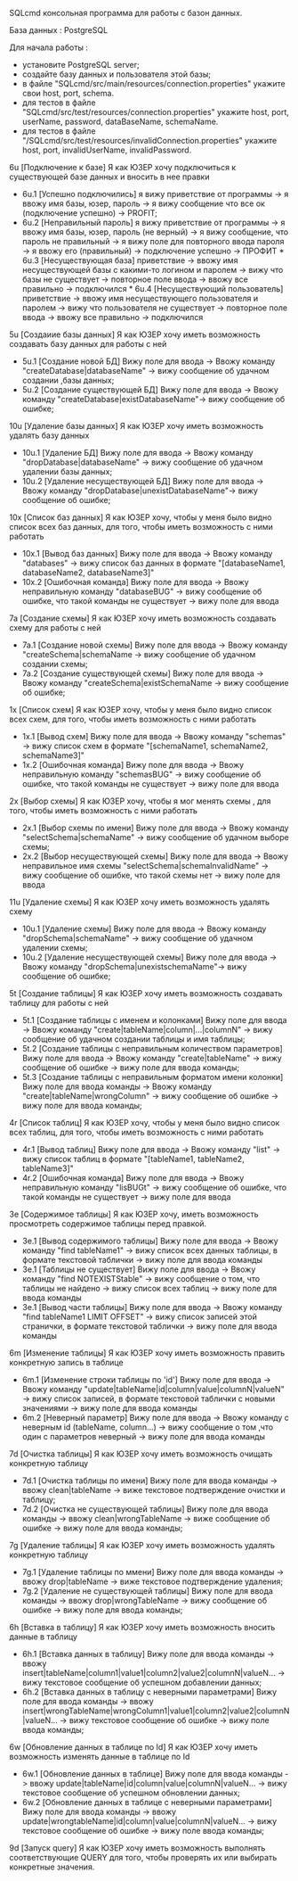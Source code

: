 SQLcmd консольная программа для работы с базон данных.

   База данных : PostgreSQL

Для начала работы :
 - установите PostgreSQL server;
 - создайте базу данных и пользователя этой базы;
 - в файле "SQLcmd/src/main/resources/connection.properties" укажите свои host, port, schema.
 - для тестов в файле "SQLcmd/src/test/resources/connection.properties" укажите host, port, userName, password, dataBaseName, schemaName.
 - для тестов в файле "/SQLcmd/src/test/resources/invalidConnection.properties" укажите host, port, invalidUserName, invalidPassword.

6u [Подключение к базе] Я как ЮЗЕР хочу подключиться к существующей базе данных и вносить в нее правки
   * 6u.1 [Успешно подключились] я вижу приветствие от программы -> я ввожу имя базы, юзер, пароль -> я вижу сообщение что все ок (подключение успешно) -> PROFIT;
   * 6u.2 [Неправильный пароль] я вижу приветствие от программы -> я ввожу имя базы, юзер, пароль (не верный) -> я вижу сообщение, что пароль не правильный -> я вижу поле для повторного ввода пароля -> я ввожу его (правильный) -> подключение успешно -> ПРОФИТ
    * 6u.3 [Несуществующая база] приветствие -> ввожу имя несуществующей базы c какими-то логином и паролем -> вижу что базы не существует -> повторное поле ввода -> ввожу все правильно -> подключился
    * 6u.4 [Несуществующий пользователь] приветствие -> ввожу имя несуществующего пользователя и паролем -> вижу что пользователя не существует -> повторное поле ввода -> ввожу все правильно -> подключился
    
5u [Создаиие базы данных] Я как ЮЗЕР хочу иметь возможность создавать базу данных для работы с ней
   * 5u.1 [Создание новой БД] Вижу поле для ввода -> Ввожу команду "createDatabase|databaseName" -> вижу сообщение об удачном создании ,базы данных;
   * 5u.2 [Создание существующей БД] Вижу поле для ввода -> Ввожу команду "createDatabase|existDatabaseName"-> вижу сообщение об ошибке;
   
10u [Удаление базы данных] Я как ЮЗЕР хочу иметь возможность удалять базу данных 
   * 10u.1 [Удаление БД] Вижу поле для ввода -> Ввожу команду "dropDatabase|databaseName" -> вижу сообщение об удачном удалении базы данных;
   * 10u.2 [Удаление несуществующей БД] Вижу поле для ввода -> Ввожу команду "dropDatabase|unexistDatabaseName"-> вижу сообщение об ошибке;
   
10x [Список баз данных] Я как ЮЗЕР хочу, чтобы у меня было видно список всех баз данных, для того, чтобы иметь возможность с ними работать
   * 10x.1 [Вывод баз данных] Вижу поле для ввода -> Ввожу команду "databases" -> вижу список баз данных в формате "[databaseName1, databaseName2, databaseName3]"
   * 10x.2 [Ошибочная команда] Вижу поле для ввода -> Ввожу неправильную команду "databaseBUG" -> вижу сообщение об ошибке, что такой команды не существует -> вижу поле для ввода

7a [Создание схемы] Я как ЮЗЕР хочу иметь возможность создавать схему для работы с ней
   * 7a.1 [Создание новой схемы] Вижу поле для ввода -> Ввожу команду "createSchema|schemaName -> вижу сообщение об удачном создании cхемы;
   * 7a.2 [Создание существующей схемы] Вижу поле для ввода -> Ввожу команду "createSchema|existSchemaName -> вижу сообщение об ошибке;

1x [Список схем] Я как ЮЗЕР хочу, чтобы у меня было видно список всех схем, для того, чтобы иметь возможность с ними работать
   * 1x.1 [Вывод схем] Вижу поле для ввода -> Ввожу команду "schemas" -> вижу список схем в формате "[schemaName1, schemaName2, schemaName3]"
   * 1x.2 [Ошибочная команда] Вижу поле для ввода -> Ввожу неправильную команду "schemasBUG" -> вижу сообщение об ошибке, что такой команды не существует -> вижу поле для ввода

2x [Выбор схемы] Я как ЮЗЕР хочу, чтобы я мог менять схемы , для того, чтобы иметь возможность с ними работать
   * 2x.1 [Выбор схемы по имени] Вижу поле для ввода -> Ввожу команду "selectSchema|schemaName" -> вижу сообщение об удачном выборе схемы;
   * 2x.2 [Выбор несуществующей схемы] Вижу поле для ввода -> Ввожу неправильное имя схемы "selectSchema|schemaInvalidName" -> вижу сообщение об ошибке, что такой схемы нет -> вижу поле для ввода
   
11u [Удаление схемы] Я как ЮЗЕР хочу иметь возможность удалять схему 
   * 10u.1 [Удаление схемы] Вижу поле для ввода -> Ввожу команду "dropSchema|schemaName" -> вижу сообщение об удачном удалении схемы;
   * 10u.2 [Удаление несуществующей схемы] Вижу поле для ввода -> Ввожу команду "dropSchema|unexistschemaName"-> вижу сообщение об ошибке;

5t [Создание таблицы] Я как ЮЗЕР хочу иметь возможность создавать таблицу для работы с ней
   * 5t.1 [Создание таблицы с именем и колонками] Вижу поле для ввода -> Ввожу команду "create|tableName|column|...|columnN" -> вижу сообщение об удачном создании таблицы и имя таблицы;
   * 5t.2 [Создание таблицы с неправильным количеством параметров] Вижу поле для ввода -> Ввожу команду "create|tableName" -> вижу сообщение об ошибке -> вижу поле для ввода команды;
   * 5t.3 [Создание таблицы с неправильным форматом имени колонки] Вижу поле для ввода команды -> Ввожу команду "create|tableName|wrongColumn" -> вижу сообщение об ошибке -> вижу поле для ввода команды;

4r [Список таблиц] Я как ЮЗЕР хочу, чтобы у меня было видно список всех таблиц, для того, чтобы иметь возможность с ними работать
   * 4r.1 [Вывод таблиц] Вижу поле для ввода -> Ввожу команду "list" -> вижу список таблиц в формате "[tableName1, tableName2, tableName3]"
   * 4r.2 [Ошибочная команда] Вижу поле для ввода -> Ввожу неправильную команду "lisBUGt" -> вижу сообщение об ошибке, что такой команды не существует -> вижу поле для ввода
    
3e [Содержимое таблицы] Я как ЮЗЕР хочу, иметь возможность просмотреть содержимое таблицы перед правкой.
   * 3e.1 [Вывод содержимого таблицы] Вижу поле для ввода -> Ввожу команду "find tableName1" -> вижу список всех данных таблицы, в формате текстовой таблички -> вижу поле для ввода команды
   * 3e.1 [Таблицы не существует] Вижу поле для ввода -> Ввожу команду "find NOTEXISTStable" -> вижу сообщение о том, что таблицы не найдено -> вижу список всех таблиц -> вижу поле для ввода команды
   * 3e.1 [Вывод части таблицы] Вижу поле для ввода -> Ввожу команду "find tableName1 LIMIT OFFSET" -> вижу список записей этой странички, в формате текстовой таблички -> вижу поле для ввода команды
    
6m [Изменение таблицы] Я как ЮЗЕР хочу иметь возможность править конкретную запись в таблице
   * 6m.1 [Изменение строки таблицы по 'id'] Вижу поле для ввода -> Ввожу команду "update|tableName|id|column|value|columnN|valueN" -> вижу список записей, в формате текстовой таблички с новыми значениями -> вижу поле для ввода команды
   * 6m.2 [Неверный параметр] Вижу поле для ввода -> Ввожу команду с неверным id (tableName, column...) -> вижу сообщение о том ,что один с параметров неверный -> вижу поле для ввода команды

7d [Очистка таблицы] Я как ЮЗЕР хочу иметь возможность очищать конкретную таблицу
   * 7d.1 [Очистка таблицы по имени] Вижу поле для ввода команды -> ввожу clean|tableName -> виже текстовое подтверждение очистки и таблицу;
   * 7d.2 [Очистка не существующей таблицы] Вижу поле для ввода команды -> ввожу clean|wrongTableName -> виже сообщение об ошибке -> вижу поле для ввода команды;
   
7g [Удаление таблицы] Я как ЮЗЕР хочу иметь возможность удалять конкретную таблицу
   * 7g.1 [Удаление таблицы по ммени] Вижу поле для ввода команды -> ввожу drop|tableName -> виже текстовое подтверждение удаления;
   * 7g.2 [Удаление не существующей таблицы] Вижу поле для ввода команды -> ввожу drop|wrongTableName -> вижу сообщение об ошибке -> вижу поле для ввода команды;
   
6h [Вставка в таблицу] Я как ЮЗЕР хочу иметь возможность вносить данные в таблицу
   * 6h.1 [Вставка данных в таблицу] Вижу поле для ввода команды -> ввожу insert|tableName|column1|value1|column2|value2|columnN|valueN... -> вижу текстовое сообщение об успешном добавлении данных;
   * 6h.2 [Вставка данных в таблицу с неверными параметрами] Вижу поле для ввода команды -> ввожу insert|wrongTableName|wrongColumn1|value1|column2|value2|columnN|valueN... -> вижу текстовое сообщение об ошибке -> вижу поле ввода команды;
   
6w [Обновление данных в таблице по Id] Я как ЮЗЕР хочу иметь возможность изменять данные в таблице по Id
   * 6w.1 [Обновление данных в таблице] Вижу поле для ввода команды -> ввожу update|tableName|id|column|value|columnN|valueN... -> вижу текстовое сообщение об успешном обновлении данных;
   * 6w.2 [Обновление данных в таблице с неверными параметрами] Вижу поле для ввода команды -> ввожу update|wrongtableName|id|column|value|columnN|valueN... -> вижу текстовое сообщение об ошибке -> вижу поле ввода команды;
   
9d [Запуск query] Я как ЮЗЕР хочу иметь возможность выполнять соответствующие QUERY для того, чтобы проверять их или выбирать конкретные значения.
